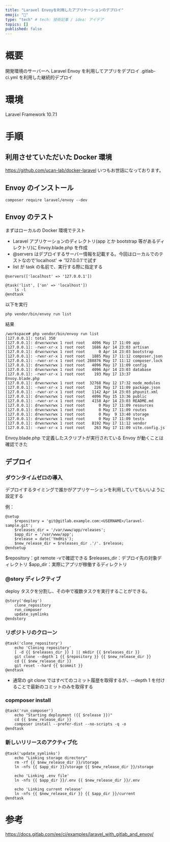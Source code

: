 ```yaml
---
title: "Laravel Envoyを利用したアプリケーションのデプロイ"
emoji: "🐷"
type: "tech" # tech: 技術記事 / idea: アイデア
topics: []
published: false
---
```


# 概要

開発環境のサーバーへ Laravel Envoy を利用してアプリをデプロイ
.gitlab-ci.yml を利用した継続的デプロイ

# 環境

Laravel Framework 10.7.1

# 手順

## 利用させていただいた Docker 環境

https://github.com/ucan-lab/docker-laravel
いつもお世話になっております。

## Envoy のインストール

```
composer require laravel/envoy --dev
```

## Envoy のテスト

まずはローカルの Docker 環境でテスト

- Laravel アプリケーションのディレクトリ(app とか bootstrap 等があるディレクトリ)に Envoy.blade.php を作成
- @servers はデプロイするサーバー情報を記載する。今回はローカルでのテストなので'localhost' => '127.0.0.1'で試す
- list が task の名前で、実行する際に指定する

```php:Envoy.blade.php
@servers(['localhost' => '127.0.0.1'])

@task('list', ['on' => 'localhost'])
    ls -l
@endtask

```

以下を実行

```
php vendor/bin/envoy run list
```

結果

```
/workspace# php vendor/bin/envoy run list
[127.0.0.1]: total 350
[127.0.0.1]: drwxrwxrwx 1 root root   4096 May 17 11:09 app
[127.0.0.1]: -rwxr-xr-x 1 root root   1686 Apr 14 23:03 artisan
[127.0.0.1]: drwxrwxrwx 1 root root      0 Apr 14 23:03 bootstrap
[127.0.0.1]: -rwxr-xr-x 1 root root   1885 May 17 11:12 composer.json
[127.0.0.1]: -rwxr-xr-x 1 root root 288876 May 17 11:12 composer.lock
[127.0.0.1]: drwxrwxrwx 1 root root   4096 May 17 11:09 config
[127.0.0.1]: drwxrwxrwx 1 root root   4096 Apr 14 23:03 database
[127.0.0.1]: -rwxr-xr-x 1 root root    193 May 17 13:37 Envoy.blade.php
[127.0.0.1]: drwxrwxrwx 1 root root  32768 May 12 17:32 node_modules
[127.0.0.1]: -rwxr-xr-x 1 root root    226 May 17 11:09 package.json
[127.0.0.1]: -rwxr-xr-x 1 root root   1142 Apr 14 23:03 phpunit.xml
[127.0.0.1]: drwxrwxrwx 1 root root   4096 May 15 13:36 public
[127.0.0.1]: -rwxr-xr-x 1 root root   4158 Apr 14 23:03 README.md
[127.0.0.1]: drwxrwxrwx 1 root root      0 May 17 11:09 resources
[127.0.0.1]: drwxrwxrwx 1 root root      0 May 17 11:09 routes
[127.0.0.1]: drwxrwxrwx 1 root root      0 May  9 13:40 storage
[127.0.0.1]: drwxrwxrwx 1 root root      0 May 17 11:09 tests
[127.0.0.1]: drwxrwxrwx 1 root root   8192 May 17 11:12 vendor
[127.0.0.1]: -rwxr-xr-x 1 root root    263 May 17 11:09 vite.config.js
```

Envoy.blade.php で定義したスクリプトが実行されている
Envoy が動くことは確認できた

## デプロイ

### ダウンタイムゼロの導入

デプロイするタイミングで誰かがアプリケーションを利用していてもいいように設定する

例：

```php:Envoy.blade.php
@setup
    $repository = 'git@gitlab.example.com:<USERNAME>/laravel-sample.git';
    $releases_dir = '/var/www/app/releases';
    $app_dir = '/var/www/app';
    $release = date('YmdHis');
    $new_release_dir = $releases_dir .'/'. $release;
@endsetup
```

$repository：git remote -vで確認できる
$releases_dir：デプロイ先の対象ディレクトリ
$app_dir：実際にアプリが稼働するディレクトリ

### @story ディレクティブ

deploy タスクを分割し、その中で複数タスクを実行することができる。

```php:Envoy.blade.php
@story('deploy')
    clone_repository
    run_composer
    update_symlinks
@endstory
```

### リポジトリのクローン

```php:Envoy.blade.php
@task('clone_repository')
    echo 'Cloning repository'
    [ -d {{ $releases_dir }} ] || mkdir {{ $releases_dir }}
    git clone --depth 1 {{ $repository }} {{ $new_release_dir }}
    cd {{ $new_release_dir }}
    git reset --hard {{ $commit }}
@endtask
```

- 通常の git clone ではすべてのコミット履歴を取得するが、--depth 1 を付けることで最新のコミットのみを取得する

### copmposer install

```php:Envoy.blade.php
@task('run_composer')
    echo "Starting deployment ({{ $release }})"
    cd {{ $new_release_dir }}
    composer install --prefer-dist --no-scripts -q -o
@endtask
```

### 新しいリリースのアクティブ化

```php:Envoy.blade.php
@task('update_symlinks')
    echo "Linking storage directory"
    rm -rf {{ $new_release_dir }}/storage
    ln -nfs {{ $app_dir }}/storage {{ $new_release_dir }}/storage

    echo 'Linking .env file'
    ln -nfs {{ $app_dir }}/.env {{ $new_release_dir }}/.env

    echo 'Linking current release'
    ln -nfs {{ $new_release_dir }} {{ $app_dir }}/current
@endtask
```

# 参考

https://docs.gitlab.com/ee/ci/examples/laravel_with_gitlab_and_envoy/
